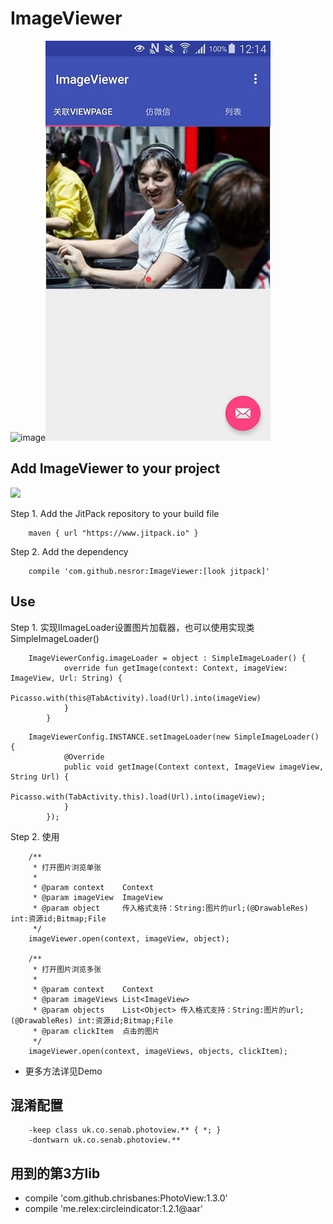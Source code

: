 # ImageViewer
![image](img/img1.gif)![image](img/img2.jpg)

Add ImageViewer to your project
----------------------------
[![](https://jitpack.io/v/nesror/ImageViewer.svg)](https://jitpack.io/#nesror/ImageViewer)

Step 1. Add the JitPack repository to your build file
```
	maven { url "https://www.jitpack.io" }
```

Step 2. Add the dependency
```
	compile 'com.github.nesror:ImageViewer:[look jitpack]'
```

Use
----------------------------
Step 1. 实现IImageLoader设置图片加载器，也可以使用实现类SimpleImageLoader()
```{Kotlin}
    ImageViewerConfig.imageLoader = object : SimpleImageLoader() {
            override fun getImage(context: Context, imageView: ImageView, Url: String) {
                Picasso.with(this@TabActivity).load(Url).into(imageView)
            }
        }
````
````{java}
    ImageViewerConfig.INSTANCE.setImageLoader(new SimpleImageLoader() {
            @Override
            public void getImage(Context context, ImageView imageView, String Url) {
                Picasso.with(TabActivity.this).load(Url).into(imageView);
            }
        });
````
Step 2. 使用
```{java}
    /**
     * 打开图片浏览单张
     *
     * @param context    Context
     * @param imageView  ImageView
     * @param object     传入格式支持：String:图片的url;(@DrawableRes) int:资源id;Bitmap;File
     */
    imageViewer.open(context, imageView, object);
    
    /**
     * 打开图片浏览多张
     *
     * @param context    Context
     * @param imageViews List<ImageView>
     * @param objects    List<Object> 传入格式支持：String:图片的url;(@DrawableRes) int:资源id;Bitmap;File
     * @param clickItem  点击的图片
     */
    imageViewer.open(context, imageViews, objects, clickItem);
```
* 更多方法详见Demo

混淆配置
----------------------------
```
	-keep class uk.co.senab.photoview.** { *; }
	-dontwarn uk.co.senab.photoview.**
```

用到的第3方lib
----------------------------
* compile 'com.github.chrisbanes:PhotoView:1.3.0'
* compile 'me.relex:circleindicator:1.2.1@aar'
